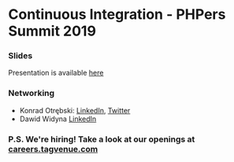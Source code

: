 # Continuous Integration - PHPers Summit 2019

### Slides

Presentation is available [here](https://github.com/tagvenue/random/blob/master/shared/phpers_summit_2019/201909_phpers_summit_PDF.pdf)

### Networking

- Konrad Otrębski: [LinkedIn](https://www.linkedin.com/in/konradotrebski/), [Twitter](https://twitter.com/kmotrebski)
- Dawid Widyna [LinkedIn](https://www.linkedin.com/in/dawid-widyna/)

### P.S. We're hiring! Take a look at our openings at [careers.tagvenue.com](https://careers.tagvenue.com)
